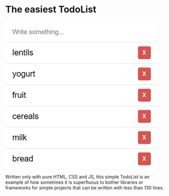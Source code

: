# The easiest TodoList

![The easiest TodoList](https://github.com/JaxonRailey/easiest-todolist/blob/main/todolist.jpg?raw=true)

Written only with pure HTML, CSS and JS, this simple TodoList is an example of how sometimes it is superfluous to bother libraries or frameworks for simple projects that can be written with less than 130 lines.
